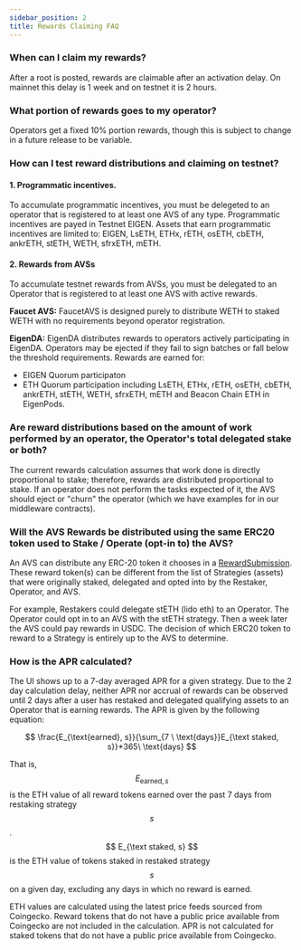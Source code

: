 ```yaml
---
sidebar_position: 2
title: Rewards Claiming FAQ
---
```




### When can I claim my rewards?

After a root is posted, rewards are claimable after an activation delay. On mainnet this delay is 1 week and on testnet it is 2 hours.

### What portion of rewards goes to my operator?

Operators get a fixed 10% portion rewards, though this is subject to change in a future release to be variable.

### How can I test reward distributions and claiming on testnet?

#### 1. Programmatic incentives.
To accumulate programmatic incentives, you must be delegeted to an operator that is registered to at least one AVS of any type. Programmatic incentives are payed in Testnet EIGEN. Assets that earn programmatic incentives are limited to: EIGEN, LsETH, ETHx, rETH, osETH, cbETH, ankrETH, stETH, WETH, sfrxETH, mETH.

#### 2. Rewards from AVSs
To accumulate testnet rewards from AVSs, you must be delegated to an Operator that is registered to at least one AVS with active rewards.

**Faucet AVS:**
FaucetAVS is designed purely to distribute WETH to staked WETH with no requirements beyond operator registration.

**EigenDA:**
EigenDA distributes rewards to operators actively participating in EigenDA. Operators may be ejected if they fail to sign batches or fall below the threshold requirements. Rewards are earned for:
- EIGEN Quorum participaton
- ETH Quorum participation including LsETH, ETHx, rETH, osETH, cbETH, ankrETH, stETH, WETH, sfrxETH, mETH and Beacon Chain ETH in EigenPods.


### Are reward distributions based on the amount of work performed by an operator, the Operator's total delegated stake or both?

The current rewards calculation assumes that work done is directly proportional to stake; therefore, rewards are distributed proportional to stake. If an operator does not perform the tasks expected of it, the AVS should eject or "churn" the operator (which we have examples for in our middleware contracts).

### Will the AVS Rewards be distributed using the same ERC20 token used to Stake / Operate (opt-in to) the AVS?

An AVS can distribute any ERC-20 token it chooses in a [RewardSubmission](https://github.com/Layr-Labs/eigenlayer-contracts/blob/dev/docs/core/RewardsCoordinator.md#createavsrewardssubmission). These reward token(s) can be different from the list of Strategies (assets) that were originally staked, delegated and opted into by the Restaker, Operator, and AVS.

For example, Restakers could delegate stETH (lido eth) to an Operator. The Operator could opt in to an AVS with the stETH strategy. Then a week later the AVS could pay rewards in USDC. The decision of which ERC20 token to reward to a Strategy is entirely up to the AVS to determine.

### How is the APR calculated?

The UI shows up to a 7-day averaged APR for a given strategy. Due to the 2 day calculation delay, neither APR nor accrual of rewards can be observed until 2 days after a user has restaked and delegated qualifying assets to an Operator that is earning rewards. The APR is given by the following equation:

$$
\frac{E_{\text{earned}, s}}{\sum_{7 \ \text{days}}E_{\text staked, s}}*365\ \text{days}
$$

That is, $$ E_{\text{earned}, s} $$ is the ETH value of all reward tokens earned over the past 7 days from restaking strategy $$ s $$. 
$$ E_{\text staked, s} $$ is the ETH value of tokens staked in restaked strategy $$ s $$ on a given day, excluding any days in which no reward is earned.

ETH values are calculated using the latest price feeds sourced from Coingecko. Reward tokens that do not have a public price available from Coingecko are not included in the calculation. APR is not calculated for staked tokens that do not have a public price available from Coingecko.
